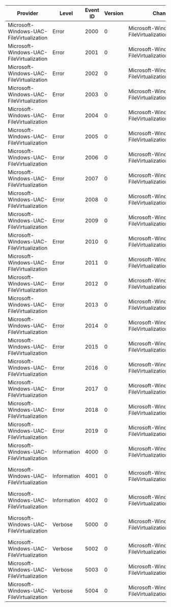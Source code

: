 Provider                                  |  Level        |  Event ID  |  Version  |  Channel                                               |  Task  |  Opcode  |  Keyword  |  Message
------------------------------------------|---------------|------------|-----------|--------------------------------------------------------|--------|----------|-----------|---------------------------------------------------------------------
Microsoft-Windows-UAC-FileVirtualization  |  Error        |  2000      |  0        |  Microsoft-Windows-UAC-FileVirtualization/Operational  |        |          |           |  Failed to register with Filter Manager.
Microsoft-Windows-UAC-FileVirtualization  |  Error        |  2001      |  0        |  Microsoft-Windows-UAC-FileVirtualization/Operational  |        |          |           |  Failed to read the settings.
Microsoft-Windows-UAC-FileVirtualization  |  Error        |  2002      |  0        |  Microsoft-Windows-UAC-FileVirtualization/Operational  |        |          |           |  Failed to read the file list.
Microsoft-Windows-UAC-FileVirtualization  |  Error        |  2003      |  0        |  Microsoft-Windows-UAC-FileVirtualization/Operational  |        |          |           |  Failed to initialize security.
Microsoft-Windows-UAC-FileVirtualization  |  Error        |  2004      |  0        |  Microsoft-Windows-UAC-FileVirtualization/Operational  |        |          |           |  Failed to start filtering.
Microsoft-Windows-UAC-FileVirtualization  |  Error        |  2005      |  0        |  Microsoft-Windows-UAC-FileVirtualization/Operational  |        |          |           |  Failed to set up the instance for a volume.
Microsoft-Windows-UAC-FileVirtualization  |  Error        |  2006      |  0        |  Microsoft-Windows-UAC-FileVirtualization/Operational  |        |          |           |  Failed to query the virtualization mode.
Microsoft-Windows-UAC-FileVirtualization  |  Error        |  2007      |  0        |  Microsoft-Windows-UAC-FileVirtualization/Operational  |        |          |           |  Failed to query virtual store file information.
Microsoft-Windows-UAC-FileVirtualization  |  Error        |  2008      |  0        |  Microsoft-Windows-UAC-FileVirtualization/Operational  |        |          |           |  Failed to select which file to create.
Microsoft-Windows-UAC-FileVirtualization  |  Error        |  2009      |  0        |  Microsoft-Windows-UAC-FileVirtualization/Operational  |        |          |           |  Failed to create a stream handle context.
Microsoft-Windows-UAC-FileVirtualization  |  Error        |  2010      |  0        |  Microsoft-Windows-UAC-FileVirtualization/Operational  |        |          |           |  Failed to set the stream handle context.
Microsoft-Windows-UAC-FileVirtualization  |  Error        |  2011      |  0        |  Microsoft-Windows-UAC-FileVirtualization/Operational  |        |          |           |  Failed to perform the administrator access check.
Microsoft-Windows-UAC-FileVirtualization  |  Error        |  2012      |  0        |  Microsoft-Windows-UAC-FileVirtualization/Operational  |        |          |           |  Failed to prepare for delayed virtualization.
Microsoft-Windows-UAC-FileVirtualization  |  Error        |  2013      |  0        |  Microsoft-Windows-UAC-FileVirtualization/Operational  |        |          |           |  Failed to perform delayed virtualization.
Microsoft-Windows-UAC-FileVirtualization  |  Error        |  2014      |  0        |  Microsoft-Windows-UAC-FileVirtualization/Operational  |        |          |           |  Failed to switch one or more delayed file objects.
Microsoft-Windows-UAC-FileVirtualization  |  Error        |  2015      |  0        |  Microsoft-Windows-UAC-FileVirtualization/Operational  |        |          |           |  Failed to create the virtual file path.
Microsoft-Windows-UAC-FileVirtualization  |  Error        |  2016      |  0        |  Microsoft-Windows-UAC-FileVirtualization/Operational  |        |          |           |  Failed to copy the file into the virtual store.
Microsoft-Windows-UAC-FileVirtualization  |  Error        |  2017      |  0        |  Microsoft-Windows-UAC-FileVirtualization/Operational  |        |          |           |  Failed to perform the merged directory query.
Microsoft-Windows-UAC-FileVirtualization  |  Error        |  2018      |  0        |  Microsoft-Windows-UAC-FileVirtualization/Operational  |        |          |           |  Failed to query information for the file object.
Microsoft-Windows-UAC-FileVirtualization  |  Error        |  2019      |  0        |  Microsoft-Windows-UAC-FileVirtualization/Operational  |        |          |           |  Failed to check target file for WRP protection.
Microsoft-Windows-UAC-FileVirtualization  |  Information  |  4000      |  0        |  Microsoft-Windows-UAC-FileVirtualization/Operational  |        |          |           |  Virtual file "{FileNameBuffer}" created.
Microsoft-Windows-UAC-FileVirtualization  |  Information  |  4001      |  0        |  Microsoft-Windows-UAC-FileVirtualization/Operational  |        |          |           |  Virtual file "{FileNameBuffer}" renamed to "{TargetFileNameBuffer}"
Microsoft-Windows-UAC-FileVirtualization  |  Information  |  4002      |  0        |  Microsoft-Windows-UAC-FileVirtualization/Operational  |        |          |           |  Virtual delete of file "{FileNameBuffer}" requested.
Microsoft-Windows-UAC-FileVirtualization  |  Verbose      |  5000      |  0        |  Microsoft-Windows-UAC-FileVirtualization/Operational  |        |          |           |  Operation on file "{FileNameBuffer}" excluded from virtualization.
Microsoft-Windows-UAC-FileVirtualization  |  Verbose      |  5002      |  0        |  Microsoft-Windows-UAC-FileVirtualization/Operational  |        |          |           |  Delayed virtual file "{FileNameBuffer}" not virtualized.
Microsoft-Windows-UAC-FileVirtualization  |  Verbose      |  5003      |  0        |  Microsoft-Windows-UAC-FileVirtualization/Operational  |        |          |           |  Access was denied on WRP file "{FileNameBuffer}"
Microsoft-Windows-UAC-FileVirtualization  |  Verbose      |  5004      |  0        |  Microsoft-Windows-UAC-FileVirtualization/Operational  |        |          |           |  Access was denied to delete file "{FileNameBuffer}"